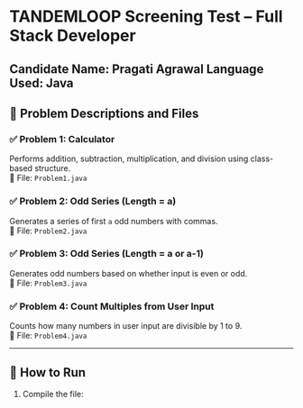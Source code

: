 # TANDEMLOOP Screening Test – Full Stack Developer

Candidate Name: Pragati Agrawal
Language Used: Java
---

## 📄 Problem Descriptions and Files

### ✅ Problem 1: Calculator
Performs addition, subtraction, multiplication, and division using class-based structure.  
📁 File: `Problem1.java`

### ✅ Problem 2: Odd Series (Length = a)
Generates a series of first `a` odd numbers with commas.  
📁 File: `Problem2.java`

### ✅ Problem 3: Odd Series (Length = a or a-1)
Generates odd numbers based on whether input is even or odd.  
📁 File: `Problem3.java`

### ✅ Problem 4: Count Multiples from User Input
Counts how many numbers in user input are divisible by 1 to 9.  
📁 File: `Problem4.java`

---

## 🚀 How to Run

1. Compile the file:
